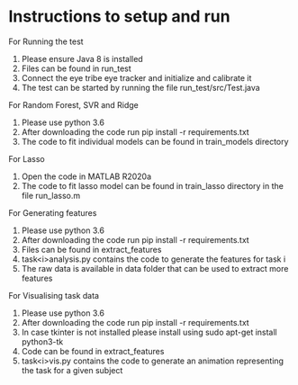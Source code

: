 # Instructions to setup and run

For Running the test

1. Please ensure Java 8 is installed
2. Files can be found in run_test
3. Connect the eye tribe eye tracker and initialize and calibrate it
4. The test can be started by running the file run_test/src/Test.java

For Random Forest, SVR and Ridge

1. Please use python 3.6
2. After downloading the code run pip install -r requirements.txt
3. The code to fit individual models can be found in train_models directory

For Lasso

1. Open the code in MATLAB R2020a
2. The code to fit lasso model can be found in train_lasso directory in the file run_lasso.m


For Generating features

1. Please use python 3.6
2. After downloading the code run pip install -r requirements.txt
3. Files can be found in extract_features
4. task\<i\>analysis.py contains the code to generate the features for task i
5. The raw data is available in data folder that can be used to extract more features

For Visualising task data

1. Please use python 3.6
2. After downloading the code run pip install -r requirements.txt
3. In case tkinter is not installed please install using sudo apt-get install python3-tk
4. Code can be found in extract_features
5. task\<i\>vis.py contains the code to generate an animation representing the task for a given subject
